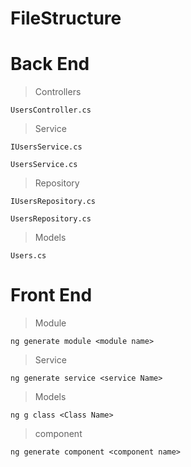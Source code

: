 # FileStructure

# Back End

> Controllers
```
UsersController.cs
```

> Service
```
IUsersService.cs
```

```
UsersService.cs
```

> Repository
```
IUsersRepository.cs
```
```
UsersRepository.cs
```

> Models
```
Users.cs
```

# Front End

> Module
```
ng generate module <module name>
```

> Service
```
ng generate service <service Name>
```

> Models
```
ng g class <Class Name>
```

> component
```
ng generate component <component name>
```
